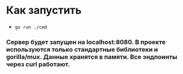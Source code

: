 # Как запустить
- ```go run ./cmd```
###  Сервер будет запущен на localhost:8080. В проекте используются только стандартные библиотеки и gorilla/mux. Данные хранятся в памяти. Все эндпоинты через curl работают.
